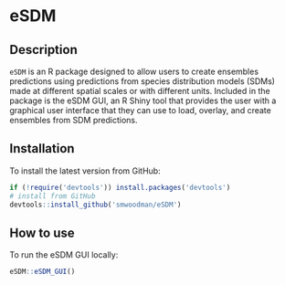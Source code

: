 # eSDM

## Description

`eSDM` is an R package designed to allow users to create ensembles predictions using predictions from species distribution models (SDMs) made at different spatial scales or with different units. Included in the package is the eSDM GUI, an R Shiny tool that provides the user with a graphical user interface that they can use to load, overlay, and create ensembles from SDM predictions.

## Installation

To install the latest version from GitHub:

```r
if (!require('devtools')) install.packages('devtools')
# install from GitHub
devtools::install_github('smwoodman/eSDM')
```

## How to use

To run the eSDM GUI locally:

```r
eSDM::eSDM_GUI()
```
